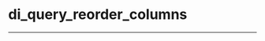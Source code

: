 # di_query_reorder_columns

------------------------------------------------------------------------------

